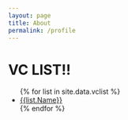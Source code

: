 ```yaml
---
layout: page
title: About
permalink: /profile
---
```


<h1>VC LIST!!</h1>

<ul>
{% for list in site.data.vclist %}
  <li><a href="{{ list.Name | site.baseurl' }}">{{list.Name}}</a></li>
{% endfor %}
</ul>
